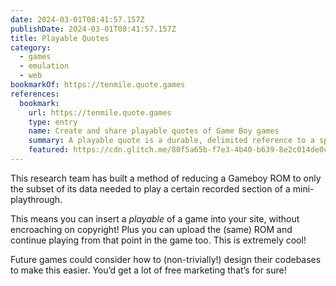 ```yaml
---
date: 2024-03-01T08:41:57.157Z
publishDate: 2024-03-01T08:41:57.157Z
title: Playable Quotes
category:
  - games
  - emulation
  - web
bookmarkOf: https://tenmile.quote.games
references:
  bookmark:
    url: https://tenmile.quote.games
    type: entry
    name: Create and share playable quotes of Game Boy games
    summary: A playable quote is a durable, delimited reference to a specific moment in a game along with a reference recording of how that moment can play out.
    featured: https://cdn.glitch.me/80f5a65b-f7e3-4b40-b639-8e2c014de0ca%2Frecording-quote.png
---
```


This research team has built a method of reducing a Gameboy ROM to only the subset of its data needed to play a certain recorded section of a mini-playthrough.

This means you can insert a _playable_ of a game into your site, without encroaching on copyright! Plus you can upload the (same) ROM and continue playing from that point in the game too. This is extremely cool!

Future games could consider how to (non-trivially!) design their codebases to make this easier. You’d get a lot of free marketing that’s for sure!
